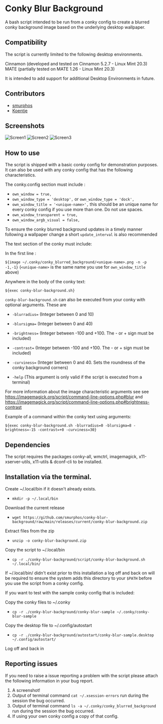 # Conky Blur Background

A bash script intended to be run from a conky config to create a blurred conky background image based on the underlying desktop wallpaper.

## Compatibility

The script is currently limited to the following desktop environments.

Cinnamon (developed and tested on Cinnamon 5.2.7 - Linux Mint 20.3)
MATE (partially tested on MATE 1.26 - Linux Mint 20.3)

It is intended to add support for additional Desktop Environments in future.

## Contributors

* [smurphos](https://github.com/smurphos)
* [Koentje](https://forums.linuxmint.com/memberlist.php?mode=viewprofile&u=317124)

## Screenshots

![Screen1](https://github.com/smurphos/conky-blur-background/blob/main/screenshots/2022-03-25_20-07.png)
![Screen2](https://github.com/smurphos/conky-blur-background/blob/main/screenshots/2022-03-25_20-08.png)
![Screen3](https://github.com/smurphos/conky-blur-background/blob/main/screenshots/2022-03-25_20-09.png)

## How to use

The script is shipped with a basic conky config for demonstration purposes.
It can also be used with any conky config that has the following characteristics.

The conky.config section must include :

* `own_window = true,`
* `own_window_type = 'desktop',` or `own_window_type = 'dock',` 
* `own_window_title = '<unique-name>',` this should be an unique name for every conky config if you use more than one. Do not use spaces.
* `own_window_transparent = true,`
* `own_window_argb_visual = false,`

To ensure the conky blurred background updates in a timely manner following a wallpaper change a short `update_interval` is also recommended

The text section of the conky must include:

In the first line :

`${image ~/.conky/conky_blurred_background/<unique-name>.png -n -p -1,-1}` (`<unique-name>` is the same name you use for `own_window_title` above)

Anywhere in the body of the conky text:

`${exec conky-blur-background.sh}`

`conky-blur-background.sh` can also be executed from your conky with optional arguments. These are

* `-blurradius=` (Integer between 0 and 10)
* `-blursigma=` (Integer between 0 and 40)
* `-brightness=` (Integer between -100 and +100. The - or + sign must be included)
* `-contrast=` (Integer between -100 and +100. The - or + sign must be included)
* `-curviness=` (Integer between 0 and 40. Sets the roundness of the conky background corners)

* `-help` (This argument is only valid if the script is executed from a terminal)

For more information about the image characteristic arguments see see https://imagemagick.org/script/command-line-options.php#blur
and https://imagemagick.org/script/command-line-options.php#brightness-contrast

Example of a command within the conky text using arguments:

`${exec conky-blur-background.sh -blurradius=0 -blursigma=8 -brightness=-15 -contrast=+0 -curviness=30}`

## Dependencies

The script requires the packages conky-all, wmctrl, imagemagick, x11-xserver-utils, x11-utils & dconf-cli to be installed.

## Installation via the terminal.

Create  ~/.local/bin if it doesn't already exists.
* `mkdir -p ~/.local/bin`

Download the current release
* `wget https://github.com/smurphos/conky-blur-background/raw/main/releases/current/conky-blur-background.zip`

Extract files from the zip
* `unzip -o conky-blur-background.zip`

Copy the script to ~/.local/bin
* `cp -r ./conky-blur-background/script/conky-blur-background.sh ~/.local/bin/`

If ~/.local/bin/ didn't exist prior to this installation a log off and back on will be required to ensure the system adds this directory to your `$PATH` before you use the script from a conky config.

If you want to test with the sample conky config that is included:

Copy the conky files to ~/.conky
* `cp -r ./conky-blur-background/conky-blur-sample ~/.conky/conky-blur-sample`

Copy the desktop file to ~/.config/autostart
* `cp -r ./conky-blur-background/autostart/conky-blur-sample.desktop ~/.config/autostart/`

Log off and back in

## Reporting issues

If you need to raise a issue reporting a problem with the script please attach the following information in your bug report.

1) A screenshot!
2) Output of terminal command `cat ~/.xsession-errors` run during the session the bug occurred.
3) Output of terminal command `ls -a ~/.conky/conky_blurred_background` run during the session the bug occurred.
4) If using your own conky config a copy of that config.

